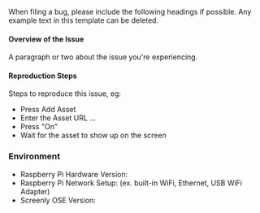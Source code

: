 When filing a bug, please include the following headings if possible. Any example text in this template can be deleted.

#### Overview of the Issue

A paragraph or two about the issue you're experiencing.

#### Reproduction Steps

Steps to reproduce this issue, eg:

* Press Add Asset
* Enter the Asset URL ...
* Press "On"
* Wait for the asset to show up on the screen

### Environment

* Raspberry Pi Hardware Version:
* Raspberry Pi Network Setup: (ex. built-in WiFi, Ethernet, USB WiFi Adapter)
* Screenly OSE Version:
